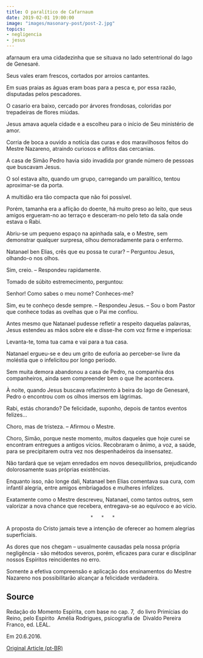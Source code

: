 ```yaml
---
title: O paralítico de Cafarnaum
date: 2019-02-01 19:00:00
image: "images/masonary-post/post-2.jpg"
topics: 
- negligencia
- jesus
---
```


afarnaum era uma cidadezinha que se situava no lado setentrional do lago de
Genesaré.

Seus vales eram frescos, cortados por arroios cantantes.

Em suas praias as águas eram boas para a pesca e, por essa razão, disputadas
pelos pescadores.

O casario era baixo, cercado por árvores frondosas, coloridas por trepadeiras
de flores miúdas.

Jesus amava aquela cidade e a escolheu para o início de Seu ministério de amor.

Corria de boca a ouvido a notícia das curas e dos maravilhosos feitos do Mestre
Nazareno, atraindo curiosos e aflitos das cercanias.

A casa de Simão Pedro havia sido invadida por grande número de pessoas que
buscavam Jesus.

O sol estava alto, quando um grupo, carregando um paralítico, tentou
aproximar-se da porta.

A multidão era tão compacta que não foi possível.

Porém, tamanha era a aflição do doente, há muito preso ao leito, que seus
amigos ergueram-no ao terraço e desceram-no pelo teto da sala onde estava o
Rabi.

Abriu-se um pequeno espaço na apinhada sala, e o Mestre, sem demonstrar
qualquer surpresa, olhou demoradamente para o enfermo.

Natanael ben Elias, crês que eu possa te curar? – Perguntou Jesus, olhando-o
nos olhos.

Sim, creio. – Respondeu rapidamente.

Tomado de súbito estremecimento, perguntou:

Senhor! Como sabes o meu nome? Conheces-me?

Sim, eu te conheço desde sempre. – Respondeu Jesus. – Sou o bom Pastor que
conhece todas as ovelhas que o Pai me confiou.

Antes mesmo que Natanael pudesse refletir a respeito daquelas palavras, Jesus
estendeu as mãos sobre ele e disse-lhe com voz firme e imperiosa:

Levanta-te, toma tua cama e vai para a tua casa.

Natanael ergueu-se e deu um grito de euforia ao perceber-se livre da moléstia
que o infelicitou por longo período.

Sem muita demora abandonou a casa de Pedro, na companhia dos companheiros,
ainda sem compreender bem o que lhe acontecera.

À noite, quando Jesus buscava refazimento à beira do lago de Genesaré, Pedro o
encontrou com os olhos imersos em lágrimas.

Rabi, estás chorando? De felicidade, suponho, depois de tantos eventos
felizes...

Choro, mas de tristeza. – Afirmou o Mestre.

Choro, Simão, porque neste momento, muitos daqueles que hoje curei se encontram
entregues a antigos vícios. Recobraram o ânimo, a voz, a saúde, para se
precipitarem outra vez nos despenhadeiros da insensatez.

Não tardará que se vejam enredados em novos desequilíbrios, prejudicando
dolorosamente suas próprias existências.

Enquanto isso, não longe dali, Natanael ben Elias comentava sua cura, com
infantil alegria, entre amigos embriagados e mulheres infelizes.

Exatamente como o Mestre descreveu, Natanael, como tantos outros, sem valorizar
a nova chance que recebera, entregava-se ao equívoco e ao vício.

                                   *   *   *

A proposta do Cristo jamais teve a intenção de oferecer ao homem alegrias
superficiais.

As dores que nos chegam – usualmente causadas pela nossa própria negligência -
são métodos severos, porém, eficazes para curar e disciplinar nossos Espíritos
reincidentes no erro.

Somente a efetiva compreensão e aplicação dos ensinamentos do Mestre Nazareno
nos possibilitarão alcançar a felicidade verdadeira.

## Source
Redação do Momento Espírita, com base no cap. 7,  do livro Primícias do Reino,
pelo Espírito  Amélia Rodrigues, psicografia de  Divaldo Pereira Franco,
ed. LEAL.

Em 20.6.2016.

[Original Article (pt-BR)](http://momento.com.br/pt/ler_texto.php?id=4820)
